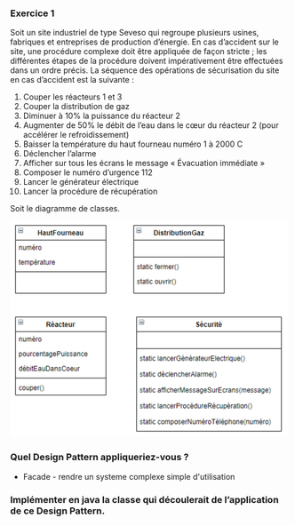 ### Exercice 1

Soit un site industriel de type Seveso qui regroupe plusieurs usines, fabriques et
entreprises de production d’énergie.
En cas d’accident sur le site, une procédure complexe doit être appliquée de
façon stricte ; les différentes étapes de la procédure doivent impérativement être
effectuées dans un ordre précis.
La séquence des opérations de sécurisation du site en cas d’accident est la
suivante :
1. Couper les réacteurs 1 et 3 
2. Couper la distribution de gaz
3. Diminuer à 10% la puissance du réacteur 2
4. Augmenter de 50% le débit de l’eau dans le cœur du réacteur 2 (pour accélérer le refroidissement)
5. Baisser la température du haut fourneau numéro 1 à 2000 C
6. Déclencher l’alarme 
7. Afficher sur tous les écrans le message « Évacuation immédiate » 
8. Composer le numéro d’urgence 112
9. Lancer le générateur électrique
10. Lancer la procédure de récupération

Soit le diagramme de classes.

![img.png](img.png)

### Quel Design Pattern appliqueriez-vous ?
-  Facade - rendre un systeme complexe simple d'utilisation

### Implémenter en java la classe qui découlerait de l’application de ce Design Pattern.